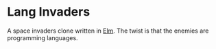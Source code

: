 # Lang Invaders

A space invaders clone written in [Elm](http://elm-lang.org/). The twist is that the enemies are programming languages.
